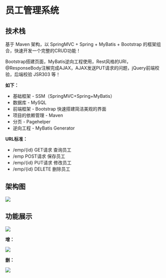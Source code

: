 

# 员工管理系统





## 技术栈



基于 Maven 架构，以 SpringMVC + Spring + MyBatis + Bootstrap 的框架组合，快速开发一个完整的CRUD功能！

Bootstrap搭建页面，MyBatis逆向工程使用，Rest风格的URI，@ResponseBody注解完成AJAX，AJAX发送PUT请求的问题，jQuery前端校验，后端校验 JSR303 等！



**如下：**

- 基础框架 - SSM（SpringMVC+Spring+MyBatis）
- 数据库 - MySQL 
- 前端框架 - Bootstrap 快速搭建简洁美观的界面
- 项目的依赖管理 - Maven
- 分页 - Pagehelper
- 逆向工程 - MyBatis Generator



**URL标准：**

- /emp/{id} GET请求 查询员工
- /emp POST请求 保存员工
- /emp/{id} PUT请求 修改员工
- /emp/{id} DELETE 删除员工



## 架构图



![](https://cdn.jsdelivr.net/gh/niuxvdong/pic@460671147e1553a0c1c69f65c66b97ca4628123b/2021/04/28/a8ec4a5c10a4a1c465e2a4605d38fdb9.png)





## 功能展示





![](https://cdn.jsdelivr.net/gh/niuxvdong/pic@a007198525004652bd5c31b586cec2debd57a5f0/2021/04/28/04b217fb390aa0c903dc83f8899c0642.png)

**增：**



![](https://cdn.jsdelivr.net/gh/niuxvdong/pic@67ea951ba4a015b3b7e4e397d65a60a548236dcd/2021/04/28/da38e2cc3993fcf6c44e519326093336.png)



**删：**



![](https://cdn.jsdelivr.net/gh/niuxvdong/pic@465c373cbef3de09562d4e161e60afdfa5829084/2021/04/28/0b50a6709a44d5f82f9378bf084fd24e.png)